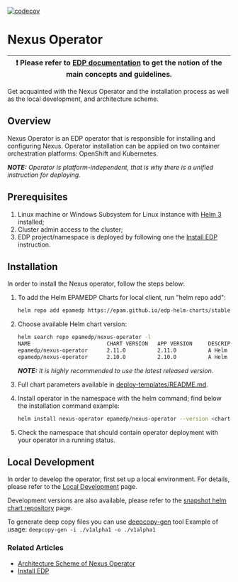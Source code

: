 [![codecov](https://codecov.io/gh/epam/edp-nexus-operator/branch/master/graph/badge.svg?token=JB9ZT0PCDJ)](https://codecov.io/gh/epam/edp-nexus-operator)

# Nexus Operator

| :heavy_exclamation_mark: Please refer to [EDP documentation](https://epam.github.io/edp-install/) to get the notion of the main concepts and guidelines. |
| --- |

Get acquainted with the Nexus Operator and the installation process as well as the local development, and architecture scheme.

## Overview

Nexus Operator is an EDP operator that is responsible for installing and configuring Nexus. Operator installation can be applied on two container orchestration platforms: OpenShift and Kubernetes.

_**NOTE:** Operator is platform-independent, that is why there is a unified instruction for deploying._

## Prerequisites

1. Linux machine or Windows Subsystem for Linux instance with [Helm 3](https://helm.sh/docs/intro/install/) installed;
2. Cluster admin access to the cluster;
3. EDP project/namespace is deployed by following one the [Install EDP](https://epam.github.io/edp-install/operator-guide/install-edp/) instruction.

## Installation

In order to install the Nexus operator, follow the steps below:

1. To add the Helm EPAMEDP Charts for local client, run "helm repo add":
     ```bash
     helm repo add epamedp https://epam.github.io/edp-helm-charts/stable
     ```
2. Choose available Helm chart version:
     ```bash
     helm search repo epamedp/nexus-operator -l
     NAME                        CHART VERSION   APP VERSION     DESCRIPTION
     epamedp/nexus-operator      2.11.0          2.11.0     	 A Helm chart for EDP Nexus Operator
     epamedp/nexus-operator      2.10.0          2.10.0          A Helm chart for EDP Nexus Operator
     ```

    _**NOTE:** It is highly recommended to use the latest released version._

3. Full chart parameters available in [deploy-templates/README.md](deploy-templates/README.md).

4. Install operator in the <edp-project> namespace with the helm command; find below the installation command example:
    ```bash
    helm install nexus-operator epamedp/nexus-operator --version <chart_version> --namespace <edp-project> --set name=nexus-operator --set global.edpName=<edp-project> --set global.platform=<platform_type> --set global.dnsWildCard=<cluster_DNS_wildcard>
    ```
5. Check the <edp-project> namespace that should contain operator deployment with your operator in a running status.

## Local Development

In order to develop the operator, first set up a local environment. For details, please refer to the [Local Development](https://epam.github.io/edp-install/developer-guide/local-development/) page.

Development versions are also available, please refer to the [snapshot helm chart repository](https://epam.github.io/edp-helm-charts/snapshot/) page.

To generate deep copy files you can use [deepcopy-gen](https://pkg.go.dev/k8s.io/gengo/examples/deepcopy-gen) tool
Example of usage: `deepcopy-gen -i ./v1alpha1 -o ./v1alpha1`

### Related Articles

* [Architecture Scheme of Nexus Operator](documentation/arch.md)
* [Install EDP](https://epam.github.io/edp-install/operator-guide/install-edp/)
